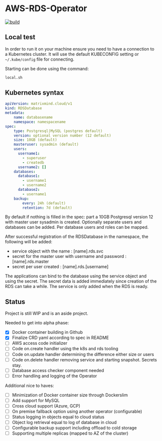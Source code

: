 # AWS-RDS-Operator

[![build](https://github.com/MatrixMind-cloud/AWS-RDS-Operator/actions/workflows/main.yml/badge.svg)](https://github.com/MatrixMind-cloud/AWS-RDS-Operator/actions/workflows/main.yml)

## Local test

In order to run it on your machine ensure you need to have a connection to a Kubernetes cluster.
It will use the default KUBECONFIG setting or `~/.kube/config` file for connecting.

Starting can be done using the command:

```bash
local.sh
```

## Kubernetes syntax

``` yaml
apiVersion: matrixmind.cloud/v1 
kind: RDSDatabase
metadata: 
    name: databasename
    namespace: namespacename
spec:
    type: Postgresql|MySQL (postgres default)
    version: optional version number (12 default)
    size: 10GB (default)
    masteruser: sysadmin (default)
    users:
      username1: 
        - superuser
        - createdb
      username2: []
    databases:
      database1: 
        - username1
        - username2
      database2: 
        - username1
    backup:
        every: 24h (default)
        retention: 7d (default)
```

By default if nothing is filled in the spec: part a 10GB Postgresql version 12 with master user sysadmin is created.
Optionally separate users and databases can be added. Per database users and roles can be mapped.

After successful registration of the RDSDatabase in the namespace, the following will be added:

- service object with the name : [name].rds.svc
- secret for the master user with username and password : [name].rds.master
- secret per user created : [name].rds.[username]

The applications can bind to the database using the service object and using the secret.
The secret data is added immediately since creation of the RDS can take a while.
The service is only added when the RDS is ready.

## Status

Project is still WIP and is an aside project.

Needed to get into alpha phase:

- [x] Docker container building in Github
- [x] Finalize CRD yaml according to spec in README
- [ ] AWS access code initializer
- [ ] Code on.create handler using the k8s and rds tooling
- [ ] Code on.update handler determining the difference either size or users
- [ ] Code on.delete handler removing service and starting snapshot. Secrets stay.
- [ ] Database access checker component needed
- [ ] Error handling and logging of the Operator

Additional nice to haves:

- [ ] Minimization of Docker container size through Dockerslim
- [ ] Add support for MySQL
- [ ] Cross cloud support (Azure, GCP)
- [ ] On premise fallback option using another operator (configurable)
- [ ] Status logging in objects equal to cloud status
- [ ] Object log retrieval equal to log of database in cloud
- [ ] Configurable backup support including offload to cold storage
- [ ] Supporting multiple replicas (mapped to AZ of the cluster)
